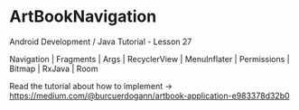 # ArtBookNavigation

Android Development / Java Tutorial - Lesson 27

Navigation | Fragments | Args | RecyclerView | MenuInflater | Permissions | Bitmap | RxJava | Room

Read the tutorial about how to implement -> https://medium.com/@burcuerdogann/artbook-application-e983378d32b0
